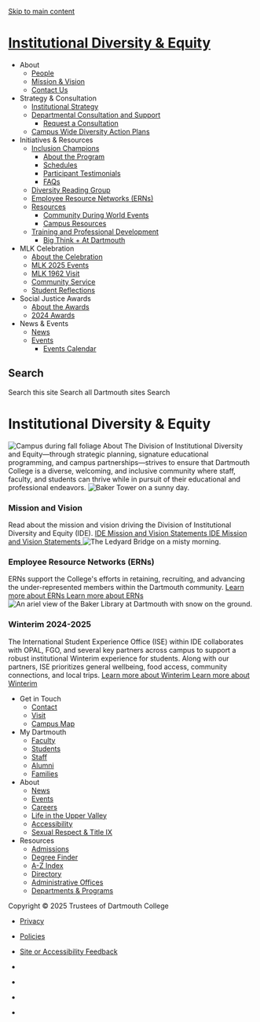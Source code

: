 [ Skip to main content ](https://ide.dartmouth.edu/<#main-content>)
[ ](https://ide.dartmouth.edu/<https:/home.dartmouth.edu> "Dartmouth Logo")
# [Institutional Diversity & Equity ](https://ide.dartmouth.edu/<https:/ide.dartmouth.edu/>)
[ ](https://ide.dartmouth.edu/</>)
  * About
    * [ People ](https://ide.dartmouth.edu/</about/people>)
    * [ Mission & Vision ](https://ide.dartmouth.edu/</about/mission-vision>)
    * [ Contact Us ](https://ide.dartmouth.edu/</about/contact-us>)
  * Strategy & Consultation
    * [ Institutional Strategy ](https://ide.dartmouth.edu/<https:/sites.dartmouth.edu/teaaa/>)
    * [ Departmental Consultation and Support ](https://ide.dartmouth.edu/</strategy-consultation/departmental-consultation-and-support>)
      * [ Request a Consultation ](https://ide.dartmouth.edu/</strategy-consultation/departmental-consultation-and-support/request-consultation>)
    * [ Campus Wide Diversity Action Plans ](https://ide.dartmouth.edu/</strategy-consultation/campus-wide-diversity-action-plans>)
  * Initiatives & Resources
    * [ Inclusion Champions ](https://ide.dartmouth.edu/</initiatives-resources/inclusion-champions>)
      * [ About the Program ](https://ide.dartmouth.edu/</initiatives-resources/inclusion-champions/about-program>)
      * [ Schedules ](https://ide.dartmouth.edu/</initiatives-resources/inclusion-champions/schedules>)
      * [ Participant Testimonials ](https://ide.dartmouth.edu/</initiatives-resources/inclusion-champions/participant-testimonials>)
      * [ FAQs ](https://ide.dartmouth.edu/</initiatives-resources/inclusion-champions/faqs>)
    * [ Diversity Reading Group ](https://ide.dartmouth.edu/</initiatives-resources/diversity-reading-group>)
    * [ Employee Resource Networks (ERNs) ](https://ide.dartmouth.edu/</initiatives-resources/employee-resource-networks-erns>)
    * [ Resources ](https://ide.dartmouth.edu/</initiatives-resources/resources>)
      * [ Community During World Events ](https://ide.dartmouth.edu/</initiatives-resources/resources/community-during-world-events>)
      * [ Campus Resources ](https://ide.dartmouth.edu/</initiatives-resources/resources/campus-resources>)
    * [ Training and Professional Development ](https://ide.dartmouth.edu/</initiatives-resources/training-and-professional-development>)
      * [ Big Think + At Dartmouth ](https://ide.dartmouth.edu/</initiatives-resources/training-and-professional-development/big-think-dartmouth>)
  * MLK Celebration
    * [ About the Celebration ](https://ide.dartmouth.edu/</mlk-celebration>)
    * [ MLK 2025 Events ](https://ide.dartmouth.edu/</mlk-celebration/mlk-events>)
    * [ MLK 1962 Visit ](https://ide.dartmouth.edu/</mlk-celebration/reverend-dr-martin-luther-king-jr-visits-dartmouth-1962>)
    * [ Community Service ](https://ide.dartmouth.edu/</mlk-celebration/community-service>)
    * [ Student Reflections ](https://ide.dartmouth.edu/</mlk-celebration/everlasting-impact-student-reflections-dr-king>)
  * Social Justice Awards
    * [ About the Awards ](https://ide.dartmouth.edu/</social-justice-awards/about-awards>)
    * [ 2024 Awards ](https://ide.dartmouth.edu/</social-justice-awards/2024-awards>)
  * News & Events
    * [ News ](https://ide.dartmouth.edu/</news-events/news>)
    * [ Events ](https://ide.dartmouth.edu/</news-events/events>)
      * [ Events Calendar ](https://ide.dartmouth.edu/</news-events/events/events-calendar>)


## Search
Search this site
Search all Dartmouth sites
Search
#  Institutional Diversity & Equity 
![Campus during fall foliage](https://ide.dartmouth.edu/sites/ide/files/styles/16_9_lg/public/2024-07/20211020_around_campus.jpg?h=82f92a78&itok=-oBVsHvQ)
About
The Division of Institutional Diversity and Equity—through strategic planning, signature educational programming, and campus partnerships—strives to ensure that Dartmouth College is a diverse, welcoming, and inclusive community where staff, faculty, and students can thrive while in pursuit of their educational and professional endeavors.
![Baker Tower on a sunny day.](https://ide.dartmouth.edu/sites/ide/files/institutional_diversity_equity/images/baker_flag.jpg)
### Mission and Vision
Read about the mission and vision driving the Division of Institutional Diversity and Equity (IDE).
[ IDE Mission and Vision Statements IDE Mission and Vision Statements ](https://ide.dartmouth.edu/</about/mission-vision> "IDE Mission and Vision Statements")
![The Ledyard Bridge on a misty morning.](https://ide.dartmouth.edu/sites/ide/files/institutional_diversity_equity/images/misty_bridge.jpg)
### Employee Resource Networks (ERNs)
ERNs support the College's efforts in retaining, recruiting, and advancing the under-represented members within the Dartmouth community. 
[ Learn more about ERNs Learn more about ERNs ](https://ide.dartmouth.edu/<https:/ide.dartmouth.edu/initiatives-resources/employee-resource-networks-erns> "Learn more about ERNs")
![An ariel view of the Baker Library at Dartmouth with snow on the ground.](https://ide.dartmouth.edu/sites/ide/files/2024-11/image_processing20211213-31-mlw5jl.jpg)
### Winterim 2024-2025
The International Student Experience Office (ISE) within IDE collaborates with OPAL, FGO, and several key partners across campus to support a robust institutional Winterim experience for students. Along with our partners, ISE prioritizes general wellbeing, food access, community connections, and local trips.
[ Learn more about Winterim  Learn more about Winterim  ](https://ide.dartmouth.edu/<https:/dartgo.org/winterim> "Learn more about Winterim ")
[ ](https://ide.dartmouth.edu/<https:/home.dartmouth.edu/>)
  * Get in Touch
    * [Contact](https://ide.dartmouth.edu/<https:/home.dartmouth.edu/contact>)
    * [Visit](https://ide.dartmouth.edu/<https:/home.dartmouth.edu/about/visit>)
    * [Campus Map](https://ide.dartmouth.edu/<https:/home.dartmouth.edu/about/campus-map>)
  * My Dartmouth
    * [Faculty](https://ide.dartmouth.edu/<https:/www.dartmouth.edu/quicklinks/faculty/>)
    * [Students](https://ide.dartmouth.edu/<https:/www.dartmouth.edu/quicklinks/students/>)
    * [Staff](https://ide.dartmouth.edu/<https:/www.dartmouth.edu/quicklinks/staff/>)
    * [Alumni](https://ide.dartmouth.edu/<https:/alumni.dartmouth.edu/>)
    * [Families](https://ide.dartmouth.edu/<https:/www.dartmouth.edu/quicklinks/families/>)
  * About
    * [News](https://ide.dartmouth.edu/<https:/home.dartmouth.edu/news>)
    * [Events](https://ide.dartmouth.edu/<https:/home.dartmouth.edu/events>)
    * [Careers](https://ide.dartmouth.edu/<https:/jobs.dartmouth.edu/>)
    * [Life in the Upper Valley](https://ide.dartmouth.edu/<https:/home.dartmouth.edu/about/life-upper-valley>)
    * [Accessibility](https://ide.dartmouth.edu/<https:/home.dartmouth.edu/legal/accessibility>)
    * [Sexual Respect & Title IX](https://ide.dartmouth.edu/<https:/sexual-respect.dartmouth.edu/>)
  * Resources
    * [Admissions](https://ide.dartmouth.edu/<https:/admissions.dartmouth.edu/>)
    * [Degree Finder](https://ide.dartmouth.edu/<https:/home.dartmouth.edu/degrees>)
    * [A-Z Index](https://ide.dartmouth.edu/<https:/home.dartmouth.edu/a-z-site-index>)
    * [Directory](https://ide.dartmouth.edu/<https:/home.dartmouth.edu/directory>)
    * [Administrative Offices](https://ide.dartmouth.edu/<https:/home.dartmouth.edu/administrative-offices>)
    * [Departments & Programs](https://ide.dartmouth.edu/<https:/home.dartmouth.edu/academics/departments-programs>)


Copyright © 2025 Trustees of Dartmouth College 
  * [Privacy](https://ide.dartmouth.edu/<https:/policies.dartmouth.edu/policy/privacy-policy-dartmouth-websites>)
  * [Policies](https://ide.dartmouth.edu/<https:/policies.dartmouth.edu/>)
  * [Site or Accessibility Feedback](https://ide.dartmouth.edu/<https:/itc.dartmouth.edu/site-feedback>)


  * [ ](https://ide.dartmouth.edu/<https:/www.facebook.com/Dartmouth> "facebook")
  * [ ](https://ide.dartmouth.edu/<https:/x.com/dartmouth> "twitter")
  * [ ](https://ide.dartmouth.edu/<https:/www.instagram.com/dartmouthcollege> "instagram")
  * [ ](https://ide.dartmouth.edu/<https:/www.youtube.com/Dartmouth> "youtube")


